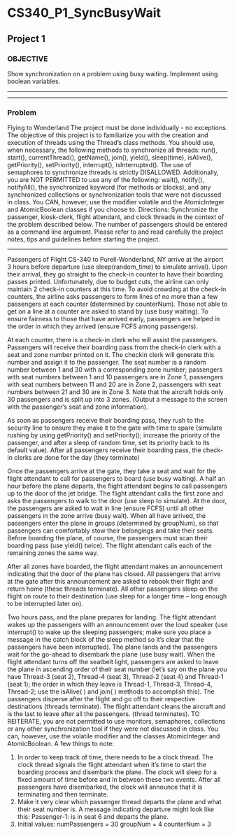 # CS340_P1_SyncBusyWait

## Project 1 
### OBJECTIVE
Show synchronization on a problem using busy waiting. Implement using boolean variables.
************************************************************************************************************
************************************************************************************************************
### Problem
Flying to Wonderland
The project must be done individually - no exceptions. The objective of this project is to
familiarize you with the creation and execution of threads using the Thread’s class methods.
You should use, when necessary, the following methods to synchronize all threads: run(),
start(), currentThread(), getName(), join(), yield(), sleep(time), isAlive(), getPriority(),
setPriority(), interrupt(), isInterrupted().
The use of semaphores to synchronize threads is strictly DISALLOWED. Additionally, you are
NOT PERMITTED to use any of the following: wait(), notify(), notifyAll(), the synchronized
keyword (for methods or blocks), and any synchronized collections or synchronization tools that
were not discussed in class.
You CAN, however, use the modifier volatile and the AtomicInteger and AtomicBoolean
classes if you choose to.
Directions: Synchronize the passenger, kiosk-clerk, flight attendant, and clock threads in the
context of the problem described below. The number of passengers should be entered as a
command line argument. Please refer to and read carefully the project notes, tips and guidelines
before starting the project.
***********************************************************************************************************
Passengers of Flight CS-340 to Purell-Wonderland, NY arrive at the airport 3 hours before
departure (use sleep(random_time) to simulate arrival). Upon their arrival, they go straight to
the check-in counter to have their boarding passes printed.
Unfortunately, due to budget cuts, the airline can only maintain 2 check-in counters at this time.
To avoid crowding at the check-in counters, the airline asks passengers to form lines of no more
than a few passengers at each counter (determined by counterNum). Those not able to get on
a line at a counter are asked to stand by (use busy waiting). To ensure fairness to those that
have arrived early, passengers are helped in the order in which they arrived (ensure FCFS
among passengers).

At each counter, there is a check-in clerk who will assist the passengers. Passengers will receive
their boarding pass from the check-in clerk with a seat and zone number printed on it. The checkin clerk will generate this number and assign it to the passenger. The seat number is a random
number between 1 and 30 with a corresponding zone number; passengers with seat numbers
between 1 and 10 passengers are in Zone 1, passengers with seat numbers between 11 and 20
are in Zone 2, passengers with seat numbers between 21 and 30 are in Zone 3. Note that the
aircraft holds only 30 passengers and is split up into 3 zones. (Output a message to the screen
with the passenger’s seat and zone information).

As soon as passengers receive their boarding pass, they rush to the security line to ensure they
make it to the gate with time to spare (simulate rushing by using getPriority() and setPriority();
increase the priority of the passenger, and after a sleep of random time, set its priority back to 
its default value). After all passengers receive their boarding pass, the check-in clerks are done
for the day (they terminate)

Once the passengers arrive at the gate, they take a seat and wait for the flight attendant to call
for passengers to board (use busy waiting).
A half an hour before the plane departs, the flight attendant begins to call passengers up to the
door of the jet bridge. The flight attendant calls the first zone and asks the passengers to walk
to the door (use sleep to simulate). At the door, the passengers are asked to wait in line (ensure
FCFS) until all other passengers in the zone arrive (busy wait). When all have arrived, the
passengers enter the plane in groups (determined by groupNum), so that passengers can
comfortably stow their belongings and take their seats. Before boarding the plane, of course, the
passengers must scan their boarding pass (use yield() twice). The flight attendant calls each of
the remaining zones the same way.

After all zones have boarded, the flight attendant makes an announcement indicating that the
door of the plane has closed. All passengers that arrive at the gate after this announcement are
asked to rebook their flight and return home (these threads terminate). All other passengers
sleep on the flight on route to their destination (use sleep for a longer time – long enough to
be interrupted later on).

Two hours pass, and the plane prepares for landing. The flight attendant wakes up the
passengers with an announcement over the loud speaker (use interrupt() to wake up the
sleeping passengers; make sure you place a message in the catch block of the sleep method
so it’s clear that the passengers have been interrupted).
The plane lands and the passengers wait for the go-ahead to disembark the plane (use busy
wait). When the flight attendant turns off the seatbelt light, passengers are asked to leave the
plane in ascending order of their seat number (let’s say on the plane you have Thread-3 (seat
2), Thread-4 (seat 3), Thread-2 (seat 4) and Thread-1 (seat 1); the order in which they leave is
Thread-1, Thread-3, Thread-4, Thread-2; use the isAlive( ) and join( ) methods to accomplish
this).
The passengers disperse after the flight and go off to their respective destinations (threads
terminate). The flight attendant cleans the aircraft and is the last to leave after all the passengers.
(thread terminates).
TO REITERATE, you are not permitted to use monitors, semaphores, collections or any other
synchronization tool if they were not discussed in class. You can, however, use the volatile
modifier and the classes AtomicInteger and AtomicBoolean.
A few things to note:
1. In order to keep track of time, there needs to be a clock thread. The clock thread signals
the flight attendant when it’s time to start the boarding process and disembark the plane. 
The clock will sleep for a fixed amount of time before and in between these two events.
After all passengers have disembarked, the clock will announce that it is terminating and
then terminate.
2. Make it very clear which passenger thread departs the plane and what their seat number
is. A message indicating departure might look like this:
Passenger-1: is in seat 6 and departs the plane.
3. Initial values:
numPassengers = 30
groupNum = 4
counterNum = 3
